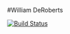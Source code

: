  #William DeRoberts

[![Build Status](https://travis-ci.org/derobertsw/GitHubAPI567.svg?branch=master)](https://travis-ci.org/derobertsw/GitHubAPI567)